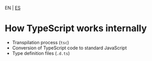 <!-- MULTILANGUAJE MENU START -->
EN | [ES](https://lckpig.gitbook.io/es-practical-dev-handbook/typescript/introduction/how-it-works)
<!-- MULTILANGUAJE MENU END -->

# How TypeScript works internally

- Transpilation process (`tsc`)
- Conversion of TypeScript code to standard JavaScript
- Type definition files (`.d.ts`) 